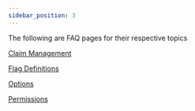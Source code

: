 ```yaml
---
sidebar_position: 3
---
```


The following are FAQ pages for their respective topics

[Claim Management](./FAQ-‐-Claim-Management)  

[Flag Definitions](./FAQ-‐-Flag-Definitions)  

[Options](./FAQ-‐-Options)  

[Permissions](./FAQ-‐-Permissions)